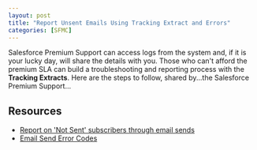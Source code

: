 ```yaml
---
layout: post
title: "Report Unsent Emails Using Tracking Extract and Errors"
categories: [SFMC]
---
```

Salesforce Premium Support can access logs from the system and, if it is your lucky day, will share the details with you. Those who can't afford the premium SLA can build a troubleshooting and reporting process with the **Tracking Extracts**. Here are the steps to follow, shared by...the Salesforce Premium Support&hellip;

##  Resources
*   [Report on 'Not Sent' subscribers through email sends](https://help.salesforce.com/s/articleView?id=000382076&language=en_US&type=1)
*   [Email Send Error Codes](https://help.salesforce.com/s/articleView?id=sf.mc_es_email_send_error_codes.htm&type=5)